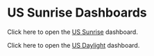 # US Sunrise Dashboards

Click here to open the [US Sunrise](https://craigahobbs.github.io/sunrise/#url=sunrise.md) dashboard.

Click here to open the [US Daylight](https://craigahobbs.github.io/sunrise/#url=daylight.md) dashboard.
